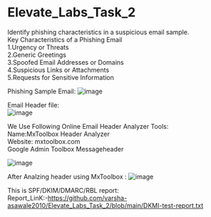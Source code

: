 # Elevate_Labs_Task_2
 Identify phishing characteristics in a suspicious email sample. <br>
 Key Characteristics of a Phishing Email<br>
 1.Urgency or Threats<br>
 2.Generic Greetings<br>
 3.Spoofed Email Addresses or Domains <br>
 4.Suspicious Links or Attachments <br>
 5.Requests for Sensitive Information <br>

 Phishing Sample Email:
 ![image](https://github.com/user-attachments/assets/d874fe7e-f2ae-4534-a536-a8d38775cb0f)<br>

 Email Header file:<br>
 ![image](https://github.com/user-attachments/assets/119d604c-cfde-4ae9-80c5-c08cd9cdc2dd)


 We Use Following Online Email Header Analyzer Tools:<br>
 Name:MxToolbox Header Analyzer <br>
 Website: mxtoolbox.com<br>
 Google Admin Toolbox Messageheader

 ![image](https://github.com/user-attachments/assets/b6500d4e-1cad-4f97-a32b-cec4d8dd5cc7)

 After Analzing header using MxToolbox :
 ![image](https://github.com/user-attachments/assets/6cb14149-0b94-44aa-9f52-1d9861a7257e)

 This is SPF/DKIM/DMARC/RBL report:<br>
 Report_LinK:-https://github.com/varsha-asawale2010/Elevate_Labs_Task_2/blob/main/DKMI-test-report.txt





